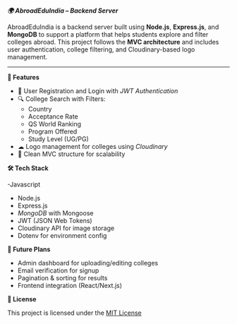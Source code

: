 ***🌍 AbroadEduIndia – Backend Server***

AbroadEduIndia is a backend server built using **Node.js**, **Express.js**, and **MongoDB** to support a platform that helps students explore and filter colleges abroad. This project follows the **MVC architecture** and includes user authentication, college filtering, and Cloudinary-based logo management.

---

**🚀 Features**

- 🔐 User Registration and Login with *JWT Authentication*
- 🔍 College Search with Filters:
  - Country
  - Acceptance Rate
  - QS World Ranking
  - Program Offered
  - Study Level (UG/PG)
- ☁ Logo management for colleges using *Cloudinary*
- 🧠 Clean MVC structure for scalability


**🛠 Tech Stack**

-Javascript
- Node.js
- Express.js
- *MongoDB* with Mongoose
- JWT (JSON Web Tokens)
- Cloudinary API for image storage
- Dotenv for environment config


**🧠 Future Plans**

- Admin dashboard for uploading/editing colleges
- Email verification for signup
- Pagination & sorting for results
- Frontend integration (React/Next.js)

**📄 License**

This project is licensed under the [MIT License](LICENSE)
